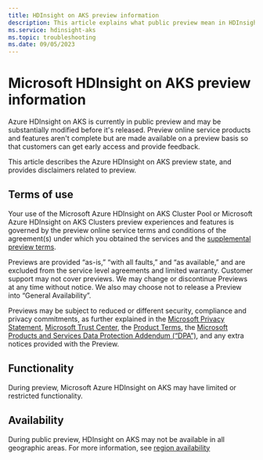 ```yaml
---
title: HDInsight on AKS preview information
description: This article explains what public preview mean in HDInsight on AKS.
ms.service: hdinsight-aks
ms.topic: troubleshooting
ms.date: 09/05/2023
---
```


# Microsoft HDInsight on AKS preview information

Azure HDInsight on AKS is currently in public preview and may be substantially modified before it's released. Preview online service products and features aren't complete but are made available on a preview basis so that customers can get early access and provide feedback.

This article describes the Azure HDInsight on AKS preview state, and provides disclaimers related to preview.

## Terms of use

Your use of the Microsoft Azure HDInsight on AKS Cluster Pool or Microsoft Azure HDInsight on AKS Clusters preview experiences and features is governed by the preview online service terms and conditions of the agreement(s) under which you obtained the services and the [supplemental preview terms](https://go.microsoft.com/fwlink/?linkid=2240967).

Previews are provided “as-is,” “with all faults,” and “as available,” and are excluded from the service level agreements and limited warranty. Customer support may not cover previews. We may change or discontinue Previews at any time without notice. We also may choose not to release a Preview into “General Availability”.

Previews may be subject to reduced or different security, compliance and privacy commitments, as further explained in the [Microsoft Privacy Statement](https://go.microsoft.com/fwlink/?LinkId=521839), [Microsoft Trust Center](https://go.microsoft.com/fwlink/?linkid=2179910), the [Product Terms](https://go.microsoft.com/fwlink/?linkid=2173816), the [Microsoft Products and Services Data Protection Addendum (“DPA”)](https://go.microsoft.com/fwlink/?linkid=2153219), and any extra notices provided with the Preview.

## Functionality

During preview, Microsoft Azure HDInsight on AKS may have limited or restricted functionality.

## Availability

During public preview, HDInsight on AKS may not be available in all geographic areas. For more information, see [region availability](./overview.md#region-availability-public-preview)


